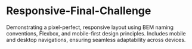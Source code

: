 # Responsive-Final-Challenge
Demonstrating a pixel-perfect, responsive layout using BEM naming conventions, Flexbox, and mobile-first design principles. Includes mobile and desktop navigations, ensuring seamless adaptability across devices.
